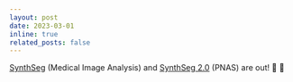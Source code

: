 ```yaml
---
layout: post
date: 2023-03-01
inline: true
related_posts: false
---
```


[SynthSeg](https://www.sciencedirect.com/science/article/pii/S1361841523000506) (Medical Image Analysis) and 
[SynthSeg 2.0](https://www.pnas.org/doi/abs/10.1073/pnas.2216399120) (PNAS) are out! :open_book: :open_book:
